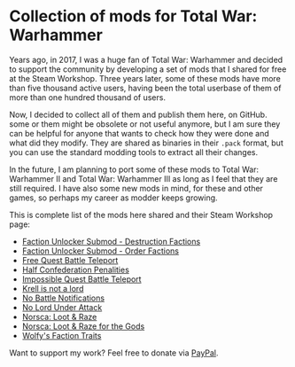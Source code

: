 # Collection of mods for Total War: Warhammer

Years ago, in 2017, I was a huge fan of Total War: Warhammer and decided to
support the community by developing a set of mods that I shared for free at
the Steam Workshop. Three years later, some of these mods have more than five
thousand active users, having been the total userbase of them of more than
one hundred thousand of users.

Now, I decided to collect all of them and publish them here, on GitHub. some
or them might be obsolete or not useful anymore, but I am sure they can be
helpful for anyone that wants to check how they were done and what did they
modify. They are shared as binaries in their `.pack` format, but you can use
the standard modding tools to extract all their changes.

In the future, I am planning to port some of these mods to Total War: Warhammer
II and Total War: Warhammer III as long as I feel that they are still required.
I have also some new mods in mind, for these and other games, so perhaps my
career as modder keeps growing.

This is complete list of the mods here shared and their Steam Workshop page:

* [Faction Unlocker Submod - Destruction Factions](http://steamcommunity.com/sharedfiles/filedetails/?id=1105739137)
* [Faction Unlocker Submod - Order Factions](http://steamcommunity.com/sharedfiles/filedetails/?id=1105739425)
* [Free Quest Battle Teleport](http://steamcommunity.com/sharedfiles/filedetails/?id=1118166368)
* [Half Confederation Penalities](http://steamcommunity.com/sharedfiles/filedetails/?id=1132916263)
* [Impossible Quest Battle Teleport](https://steamcommunity.com/sharedfiles/filedetails/?id=1118164395)
* [Krell is not a lord](https://steamcommunity.com/sharedfiles/filedetails/?id=1117584463)
* [No Battle Notifications](http://steamcommunity.com/sharedfiles/filedetails/?id=1132916287)
* [No Lord Under Attack](https://steamcommunity.com/sharedfiles/filedetails/?id=1121585677)
* [Norsca: Loot & Raze](https://steamcommunity.com/sharedfiles/filedetails/?id=1118362434)
* [Norsca: Loot & Raze for the Gods](https://steamcommunity.com/sharedfiles/filedetails/?id=1118471309)
* [Wolfy's Faction Traits](http://steamcommunity.com/sharedfiles/filedetails/?id=1107494226)

Want to support my work? Feel free to donate via
[PayPal](paypal.me/echaravolar).
